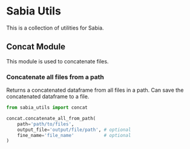 # Sabia Utils

This is a collection of utilities for Sabia.

## Concat Module

This module is used to concatenate files.


### Concatenate all files from a path

Returns a concatenated dataframe from all files in a path.
Can save the concatenated dataframe to a file.

```python
from sabia_utils import concat

concat.concatenate_all_from_path(
    path='path/to/files',
    output_file='output/file/path', # optional
    fine_name='file_name'           # optional 
)
```
